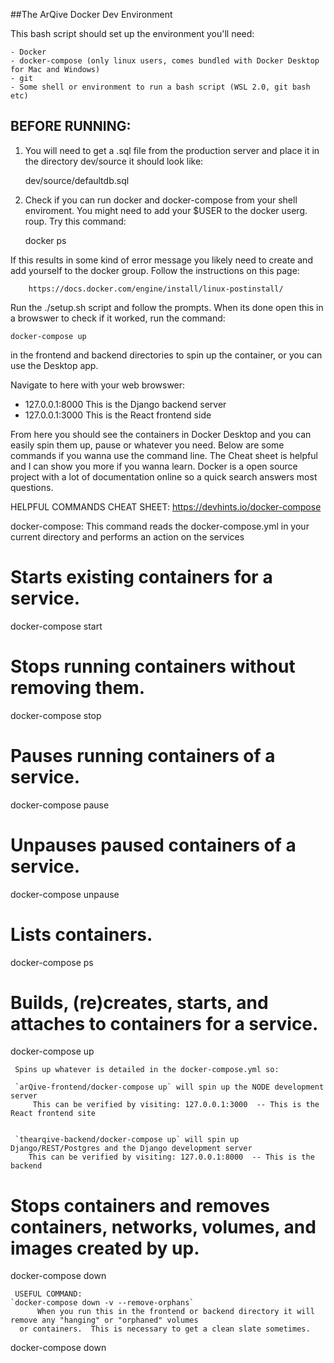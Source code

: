 ##The ArQive Docker Dev Environment

This bash script should set up the environment you'll need:

    - Docker
    - docker-compose (only linux users, comes bundled with Docker Desktop for Mac and Windows)
    - git
    - Some shell or environment to run a bash script (WSL 2.0, git bash etc)

## BEFORE RUNNING:

1. You will need to get a .sql file from the production server and
  place it in the directory dev/source it should look like:

  	dev/source/defaultdb.sql

2. Check if you can run docker and docker-compose from your shell
  enviroment. You might need to add your $USER to the docker userg. roup.  Try this
  command:

	docker ps

If this results in some kind of error message you likely need to create and add yourself
to the docker group.  Follow the instructions on this page:

        https://docs.docker.com/engine/install/linux-postinstall/


Run the ./setup.sh script and follow the prompts.
When its done open this in a browswer to check if it worked,
run the command:

`docker-compose up`

in the frontend and backend directories to spin up the container,
or you can use the Desktop app.

Navigate to here with your web browswer:
- 127.0.0.1:8000   This is the Django backend server
- 127.0.0.1:3000   This is the React frontend side


From here you should see the containers in Docker Desktop and
you can easily spin them up, pause or whatever you need. Below
are some commands if you wanna use the command line.  The Cheat
sheet is helpful and I can show you more if you wanna learn.
Docker is a open source project with a lot of documentation online
so a quick search answers most questions.

HELPFUL COMMANDS
CHEAT SHEET: https://devhints.io/docker-compose

docker-compose:
  This command reads the docker-compose.yml in your current directory and performs an
  action on the services
   # Starts existing containers for a service.
   docker-compose start

   # Stops running containers without removing them.
   docker-compose stop

   # Pauses running containers of a service.
   docker-compose pause

   # Unpauses paused containers of a service.
   docker-compose unpause

   # Lists containers.
   docker-compose ps

   # Builds, (re)creates, starts, and attaches to containers for a service.
   docker-compose up

     Spins up whatever is detailed in the docker-compose.yml so:

     `arQive-frontend/docker-compose up` will spin up the NODE development server
         This can be verified by visiting: 127.0.0.1:3000  -- This is the React frontend site


     `thearqive-backend/docker-compose up` will spin up Django/REST/Postgres and the Django development server
     	This can be verified by visiting: 127.0.0.1:8000  -- This is the backend

   # Stops containers and removes containers, networks, volumes, and images created by up.
   docker-compose down

     USEFUL COMMAND:
	`docker-compose down -v --remove-orphans`
          When you run this in the frontend or backend directory it will remove any "hanging" or "orphaned" volumes
	  or containers.  This is necessary to get a clean slate sometimes.


  docker-compose down
